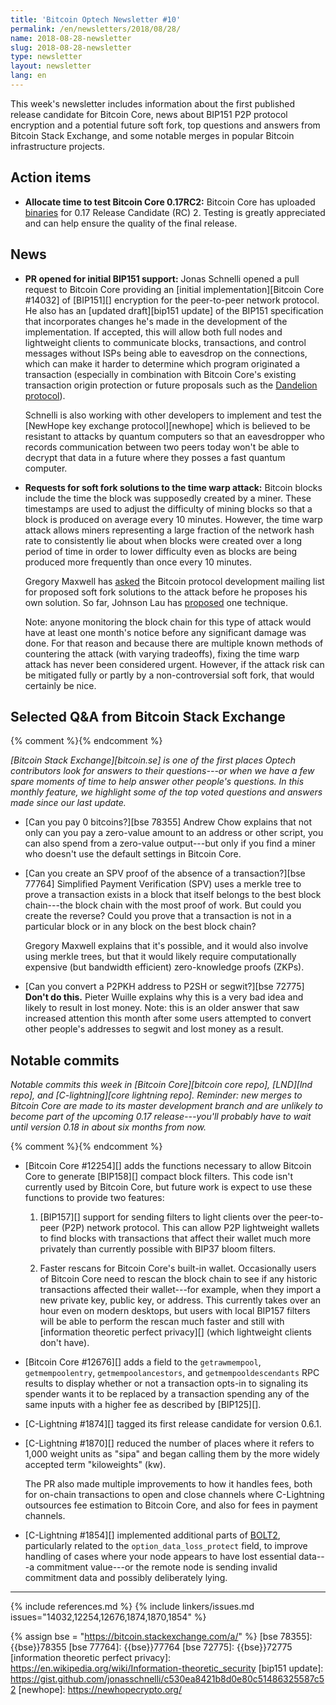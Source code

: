 ```yaml
---
title: 'Bitcoin Optech Newsletter #10'
permalink: /en/newsletters/2018/08/28/
name: 2018-08-28-newsletter
slug: 2018-08-28-newsletter
type: newsletter
layout: newsletter
lang: en
---
```

This week's newsletter includes information about the first published
release candidate for Bitcoin Core, news about BIP151 P2P protocol
encryption and a potential future soft fork, top questions and answers
from Bitcoin Stack Exchange, and some notable merges in popular Bitcoin
infrastructure projects.

## Action items

- **Allocate time to test Bitcoin Core 0.17RC2:** Bitcoin Core has
  uploaded [binaries][bcc 0.17] for 0.17 Release Candidate (RC) 2.
  Testing is greatly appreciated and can help ensure the quality of the
  final release.

## News

- **PR opened for initial BIP151 support:** Jonas Schnelli opened a pull
  request to Bitcoin Core providing an [initial implementation][Bitcoin
  Core #14032] of [BIP151][] encryption for the peer-to-peer network
  protocol.  He also has an [updated draft][bip151 update] of the BIP151
  specification that incorporates changes he's made in the development
  of the implementation.  If accepted, this will allow both full nodes
  and lightweight clients to communicate blocks, transactions, and
  control messages without ISPs being able to eavesdrop on the
  connections, which can make it harder to determine which program
  originated a transaction (especially in combination with Bitcoin
  Core's existing transaction origin protection or future proposals such
  as the [Dandelion protocol][]).

  Schnelli is also working with other developers to implement and test
  the [NewHope key exchange protocol][newhope] which is believed to be
  resistant to attacks by quantum computers so that an eavesdropper who
  records communication between two peers today won't be able to
  decrypt that data in a future where they posses a fast quantum
  computer.

- **Requests for soft fork solutions to the time warp attack:** Bitcoin
  blocks include the time the block was supposedly created by a miner.
  These timestamps are used to adjust the difficulty of mining blocks so
  that a block is produced on average every 10 minutes.  However, the
  time warp attack allows miners representing a large fraction of the
  network hash rate to consistently lie about when blocks were created
  over a long period of time in order to lower difficulty even as blocks
  are being produced more frequently than once every 10 minutes.

  Gregory Maxwell has [asked][timewarp maxwell] the Bitcoin protocol
  development mailing list for proposed soft fork solutions to the
  attack before he proposes his own solution.  So far, Johnson Lau has
  [proposed][timewarp lau] one technique.

  Note: anyone monitoring the block chain for this type of attack
  would have at least one month's notice before any significant damage
  was done.  For that reason and because there are multiple known
  methods of countering the attack (with varying tradeoffs), fixing
  the time warp attack has never been considered urgent.  However, if
  the attack risk can be mitigated fully or partly by a
  non-controversial soft fork, that would certainly be nice.

## Selected Q&A from Bitcoin Stack Exchange

{% comment %}<!-- https://bitcoin.stackexchange.com/search?tab=votes&q=created%3a1m..%20is%3aanswer -->{% endcomment %}

*[Bitcoin Stack Exchange][bitcoin.se] is one of the first places Optech
contributors look for answers to their questions---or when we have a
few spare moments of time to help answer other people's questions.  In
this monthly feature, we highlight some of the top voted questions and
answers made since our last update.*

- [Can you pay 0 bitcoins?][bse 78355] Andrew Chow explains that not
  only can you pay a zero-value amount to an address or other script,
  you can also spend from a zero-value output---but only if you find a
  miner who doesn't use the default settings in Bitcoin Core.

- [Can you create an SPV proof of the absence of a transaction?][bse 77764]
  Simplified Payment Verification (SPV) uses a merkle tree to prove a
  transaction exists in a block that itself belongs to the best block
  chain---the block chain with the most proof of work.  But could you
  create the reverse?  Could you prove that a transaction is not in a
  particular block or in any block on the best block chain?

  Gregory Maxwell explains that it's possible, and it would also
  involve using merkle trees, but that it would likely require
  computationally expensive (but bandwidth efficient) zero-knowledge
  proofs (ZKPs).

- [Can you convert a P2PKH address to P2SH or segwit?][bse 72775] **Don't do this.**
  Pieter Wuille explains why this is a very bad idea and likely to
  result in lost money.  Note: this is an older answer that saw
  increased attention this month after some users attempted to convert
  other people's addresses to segwit and lost money as a result.

## Notable commits

*Notable commits this week in [Bitcoin Core][bitcoin core repo], [LND][lnd
repo], and [C-lightning][core lightning repo].  Reminder: new merges to
Bitcoin Core are made to its master development branch and are unlikely
to become part of the upcoming 0.17 release---you'll probably have to
wait until version 0.18 in about six months from now.*

{% comment %}<!-- I didn't notice anything interesting in LND this week -harding -->{% endcomment %}

- [Bitcoin Core #12254][] adds the functions necessary to allow Bitcoin
  Core to generate [BIP158][] compact block filters.  This code isn't
  currently used by Bitcoin Core, but future work is expect to use these
  functions to provide two features:

  1. [BIP157][] support for sending filters to light clients over the
     peer-to-peer (P2P) network protocol.  This can allow P2P
     lightweight wallets to find blocks with transactions that affect
     their wallet much more privately than currently possible with
     BIP37 bloom filters.

  2. Faster rescans for Bitcoin Core's built-in wallet.
     Occasionally users of Bitcoin Core need to rescan the block
     chain to see if any historic transactions affected their
     wallet---for example, when they import a new private key, public
     key, or address.  This currently takes over an hour even on
     modern desktops, but users with local BIP157 filters will be able
     to perform the rescan much faster and still with [information
     theoretic perfect privacy][] (which lightweight clients don't
     have).

- [Bitcoin Core #12676][] adds a field to the `getrawmempool`,
  `getmempoolentry`, `getmempoolancestors`, and `getmempooldescendants`
  RPC results to display whether or not a transaction opts-in to
  signaling its spender wants it to be replaced by a transaction
  spending any of the same inputs with a higher fee as described by
  [BIP125][].

- [C-Lightning #1874][] tagged its first release candidate for version 0.6.1.

- [C-Lightning #1870][] reduced the number of places where it refers to 1,000
  weight units as "sipa" and began calling them by the more widely
  accepted term "kiloweights" (kw).

  The PR also made multiple improvements to how it handles fees,
  both for on-chain transactions to open and close channels where
  C-Lightning outsources fee estimation to Bitcoin Core, and also for
  fees in payment channels.

- [C-Lightning #1854][] implemented additional parts of [BOLT2][], particularly
  related to the `option_data_loss_protect` field, to improve handling
  of cases where your node appears to have lost essential data---a
  commitment value---or the remote node is sending invalid commitment
  data and possibly deliberately lying.

---
{% include references.md %}
{% include linkers/issues.md issues="14032,12254,12676,1874,1870,1854" %}

[dandelion protocol]: https://arxiv.org/abs/1701.04439
[bcc 0.17]: https://bitcoincore.org/bin/bitcoin-core-0.17.0/
[timewarp maxwell]: https://gnusha.org/url/https://lists.linuxfoundation.org/pipermail/bitcoin-dev/2018-August/016316.html
[timewarp lau]: https://gnusha.org/url/https://lists.linuxfoundation.org/pipermail/bitcoin-dev/2018-August/016320.html
[BOLT2]: https://github.com/lightningnetwork/lightning-rfc/blob/master/02-peer-protocol.md
{% assign bse = "https://bitcoin.stackexchange.com/a/" %}
[bse 78355]: {{bse}}78355
[bse 77764]: {{bse}}77764
[bse 72775]: {{bse}}72775
[information theoretic perfect privacy]: https://en.wikipedia.org/wiki/Information-theoretic_security
[bip151 update]: https://gist.github.com/jonasschnelli/c530ea8421b8d0e80c51486325587c52
[newhope]: https://newhopecrypto.org/
